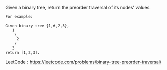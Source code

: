 Given a binary tree, return the preorder traversal of its nodes' values.

```
For example:

Given binary tree {1,#,2,3},
   1
    \
     2
    /
   3
return [1,2,3].
```

LeetCode : https://leetcode.com/problems/binary-tree-preorder-traversal/